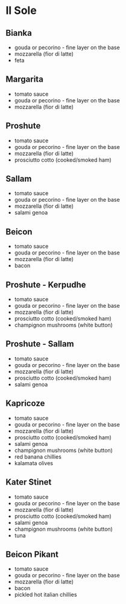 # Il Sole

## Bianka

* gouda or pecorino - fine layer on the base
* mozzarella (fior di latte)
* feta


## Margarita

* tomato sauce
* gouda or pecorino - fine layer on the base
* mozzarella (fior di latte)


## Proshute

* tomato sauce
* gouda or pecorino - fine layer on the base
* mozzarella (fior di latte)
* prosciutto cotto (cooked/smoked ham)


## Sallam

* tomato sauce
* gouda or pecorino - fine layer on the base
* mozzarella (fior di latte)
* salami genoa


## Beicon

* tomato sauce
* gouda or pecorino - fine layer on the base
* mozzarella (fior di latte)
* bacon


## Proshute - Kerpudhe

* tomato sauce
* gouda or pecorino - fine layer on the base
* mozzarella (fior di latte)
* prosciutto cotto (cooked/smoked ham)
* champignon mushrooms (white button)


## Proshute - Sallam

* tomato sauce
* gouda or pecorino - fine layer on the base
* mozzarella (fior di latte)
* prosciutto cotto (cooked/smoked ham)
* salami genoa


## Kapricoze

* tomato sauce
* gouda or pecorino - fine layer on the base
* mozzarella (fior di latte)
* prosciutto cotto (cooked/smoked ham)
* salami genoa
* champignon mushrooms (white button)
* red banana chillies
* kalamata olives


## Kater Stinet

* tomato sauce
* gouda or pecorino - fine layer on the base
* mozzarella (fior di latte)
* prosciutto cotto (cooked/smoked ham)
* salami genoa
* champignon mushrooms (white button)
* tuna


## Beicon Pikant

* tomato sauce
* gouda or pecorino - fine layer on the base
* mozzarella (fior di latte)
* bacon
* pickled hot italian chillies


